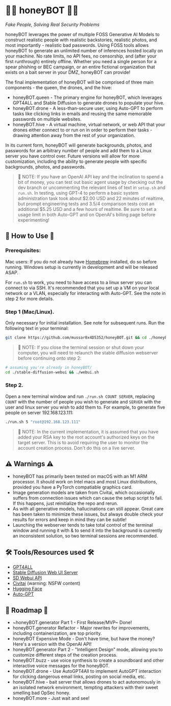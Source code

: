 # 🍯🤖 honeyBOT 🤖🍯

*Fake People, Solving Real Security Problems*

honeyBOT leverages the power of multiple FOSS Generative AI Models to construct realistic people with realistic backstories, realistic photos, and most importantly - realistic bad passwords. Using FOSS tools allows honeyBOT to generate an unlimited number of inferences hosted locally on your machine. No rate limits, no API fees, no censorship, and (after your first runthrough) entirely offline. Whether you need a single person for a spear phishing or BEC campaign, or an entire fictional organization that exists on a bait server in your DMZ, honeyBOT can provide!

The final implementation of honeyBOT will be comprised of three main components - the queen, the drones, and the hive:
* honeyBOT.queen - The primary engine for honeyBOT, which leverages GPT4ALL and Stable Diffusion to generate drones to populate your hive. 
* honeyBOT.drone - A less-than-secure user, using Auto-GPT to perform tasks like clicking links in emails and reusing the same memorable passwords on multiple websites. 
* honeyBOT.hive - A virtual machine, virtual network, or web API that your drones either connect to or run on in order to perform their tasks - drawing attention away from the rest of your organization. 

In its current form, honeyBOT will generate backgrounds, photos, and passwords for an arbitrary number of people and add them to a Linux server you have control over. Future versions will allow for more customization, including the ability to generate people with specific backgrounds, photos, and passwords. 

>🚨 NOTE: If you have an OpenAI API key and the inclination to spend a bit of money, you can test out basic agent usage by checking out the dev branch or uncommenting the relevant lines of text in `setup.sh` and `run.sh`. 
>In testing, using GPT-4 to perform a basic system administration task took about $2.00 USD and 22 minutes of realtime, but prompt engineering tests and 3.5/4 comparison tests cost an additional $5.25 USD and a few hours of realtime.
>Be sure to set a usage limit in both Auto-GPT and on OpenAI's billing page before experimenting!

## 🐝 How to Use 🐝

### Prerequisites:
Mac users: If you do not already have [Homebrew](https://brew.sh) installed, do so before running.
Windows setup is currently in development and will be released ASAP.

For `run.sh` to work, you need to have access to a linux server you can connect to via SSH. It's recommended that you set up a VM on your local network or a VLAN, especially for interacting with Auto-GPT. See the note in step 2 for more details.

### Step 1 (Mac/Linux).

Only necessary for initial installation. See note for subsequent runs. Run the following text in your terminal:
```bash
git clone https://github.com/mussar0x4D5352/honeyBOT.git && cd ./honeyBOT && chmod +x *.sh && ./setup.sh
```
>🚨 NOTE: If you close the terminal session or shut down your computer, you will need to relaunch the stable diffusion webserver before continuing onto step 2:
```bash
# assuming you're already in honeyBOT/
cd ./stable-diffusion-webui && ./webui.sh
```


### Step 2.

Open a new terminal window and run `./run.sh COUNT SERVER`, replacing `COUNT` with the number of people you wish to generate and `SERVER` with the user and linux server you wish to add them to. For example, to generate five people on server 192.168.123.111:

```bash
./run.sh 5 "root@192.168.123.111"
```
>🚨 NOTE: In the current implementation, it is assumed that you have added your RSA key to the root account's authorized keys on the target server. This is to avoid requiring the user to monitor the account creation process. Don't do this on a live server.

## ⚠️ Warnings ⚠️

* honeyBOT has primarily been tested on macOS with an M1 ARM processor. It should work on Intel macs and most Linux distributions, provided you have a PyTorch compatiable graphics card.
* Image generation models are taken from Civitai, which occasionally suffers from connection issues which can cause the setup script to fail. If this happens, just reinitialize the repo and rerun.
* As with all generative models, hallucinations can still appear. Great care has been taken to minimize these issues, but always double check your results for errors and keep in mind they can be subtle!
* Launching the webserver tends to take total control of the terminal window and running it with & to send it into the background is currently an inconsistent solution, so two terminal sessions are recommended.

## 🛠️ Tools/Resources used 🛠️

* [GPT4ALL](https://gpt4all.io/index.html)
* [Stable Diffusion Web UI Server](https://github.com/AUTOMATIC1111/stable-diffusion-webui)
* [SD Webui API](https://github.com/mix1009/sdwebuiapi)
* [Civitai](https://civitai.com/) (warning: NSFW content)
* [Hugging Face](https://huggingface.co/)
* [Auto-GPT](https://github.com/Significant-Gravitas/Auto-GPT)

## 🚗 Roadmap 🚗

* ~honeyBOT.generator Part 1 - First Release/MVP~ Done!
* honeyBOT.generator Refactor - Major rewrites for improvements, including containerization, are top priority.
* honeyBOT Expensive Mode - Don't have time, but have the money? Here's a version with the OpenAI API!
* honeyBOT.generator Part 2 - "Intelligent Design" mode, allowing you to customize different steps of the creation process.
* honeyBOT.buzz - use voice synthesis to create a soundboard and other interactive voice messages for the honeyBOT.
* honeyBOT.drone - Use AutoGPT4All to implement AutoGPT interaction for clicking dangerous email links, posting on social media, etc.
* honeyBOT.hive - bait server that allows drones to act autonomously in an isolated network environment, tempting attackers with their sweet smelling bad OpSec honey.
* honeyBOT.more - Just wait and see!
